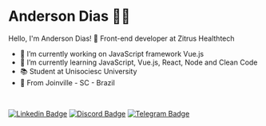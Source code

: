 # Anderson Dias :man_technologist:


Hello, I'm Anderson Dias! 👋 Front-end developer at Zitrus Healthtech


- 🔭 I’m currently working on JavaScript framework Vue.js
- 🌱 I’m currently learning JavaScript, Vue.js, React, Node and Clean Code
- 📚 Student at Unisociesc University
- :round_pushpin:  From Joinville - SC - Brazil

<br>

[![Linkedin Badge](https://img.shields.io/badge/-LinkedIn-blue?style=flat-square&logo=Linkedin&logoColor=white&link=https://www.linkedin.com/in/dias-anderson/)](https://www.linkedin.com/in/dias-anderson/)
[![Discord Badge](https://img.shields.io/badge/-Discord-836FFF?style=flat-square&logo=Discord&logoColor=white&link=https://discord.com/channels/Anderson%20Dias#6189)](https://discord.com/channels/Anderson%20Dias#6189)
[![Telegram Badge](https://img.shields.io/badge/-Telegram-1ca0f1?style=flat-square&labelColor=1ca0f1&logo=telegram&logoColor=white&link=https://t.me/andersdias)](https://t.me/andersdias)
